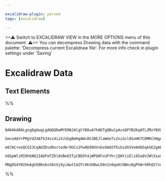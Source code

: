 ```yaml
---

excalidraw-plugin: parsed
tags: [excalidraw]

---
```

==⚠  Switch to EXCALIDRAW VIEW in the MORE OPTIONS menu of this document. ⚠== You can decompress Drawing data with the command palette: 'Decompress current Excalidraw file'. For more info check in plugin settings under 'Saving'


# Excalidraw Data
## Text Elements
%%
## Drawing
```compressed-json
N4KAkARALgngDgUwgLgAQQQDwMYEMA2AlgCYBOuA7hADTgQBuCpAzoQPYB2KqATLZMzYBXUtiRoIACyhQ4zZAHoFAc0JRJQgEYA6bGwC2CgF7N6hbEcK4OCtptbErHALRY8RMpWdx8Q1TdIEfARcZgRmBShcZQUebTieGjoghH0EDihmbgBtcDBQMEKIEm4IACsAMwBGKuxnAHYAGQB1AE1CGABWfQAFegApAFlMDgAtJMLIWERSwOwojmVgiaLM

bmceAAY+PMgYdZ4ATk34zv4iihJ1bgBmHgAWc8hJBEJlaW4eTs2niGsl8SoH67CDMKCkNgAawQAGE2Pg2KRSgBiKoINFolaQTS4bCQ5QQoQcYhwhFIiTg6zMOC4QIZLEQCqEfD4ADKsGWEkEHgZYIh0OaV0kn1+fKhCHZME56G5JV+hPeHHCWTQVV+bBp2DU+1Vm2BkwgBOEcAAksQVahsgBdX4VchpM3cDhCFm/QjErClXCbBmE4lK5gWgoG6aA

m67AC+ooQCGI3CqADZDvdOoctod6r9GCx2Fw0Dd9UVs6xOAA5ThibidG5Ve6HQ5qkGEZgAERSUFj3AqBDCv00wmJAFFgmkMhbna6QUI4MRcB246r6gX6kcqocbp0EwAOX5EDiQp0u/C7th4ztobv4MJ5CPgG10XBwODsueA4PQF5pUpEd5QFYMQgEAoAAhXF8T9El4URFEKlguD/2wEQ6SgE0O30dl+VhKDyXQVF0XwhCkPSFC0NAvEjSJSCyVKS

kOGpWliMI0hkNQ1IADFmTZDlAVBeE5TyCBEOY4jWPQ8FxUFYhrjQHYiiEli0Iw8VJWlXieXOQSiIyUSACVhEVZV4w0+SRLQgB5TVtXjPVjK0kj2M4KA2NwfRmR1VBGzkuzRLYxzWUIIxAS2WzhO0tCABUsCgABBH883QYIKj/EKFNSF9SBi5i2AoF5cAXVAJ2PASTLC1JB2JaKspykJ8r+Kr/2YbAIRZAANbh6i3R4BMa5r8Fabh7i3G5tHqM4BK

MNgDG4YNIHoAghEBKobxS0zUj0yiAwtCAIP/AkSH8wLD0nIo9qo6C0BmiBgPhWrkRhQ57vuti2IZHSEGUF1aRRQcWx+n7nogZbirspToQsqBc3HI8NLgQIzGEZgAHFSH2gLAUKjS7RchA3o9FHFmmkF0lwTRgny8EFt+bAiDgbgKYQX4OGxunSEpkFhCgPdAXpoGijsMoEHmZhWSZuBBjYYgEHKkmya7HsEHAKM6CZYIg1vCMgA=
```
%%